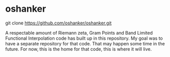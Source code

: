 # oshanker
git clone https://github.com/oshanker/oshanker.git

A respectable amount of Riemann zeta, Gram Points and Band Limited Functional Interpolation 
code has built up in this repository. My goal was to have a separate repository for that code.
That may happen some time in the future.
For now, this is the home for that code, this is where it will live.

